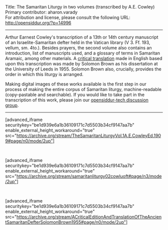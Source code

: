 <html>
<head></head>
<body>
Title: The Samaritan Liturgy in two volumes (transcribed by A.E. Cowley)<br />
Primary contributor: aharon.varady<br />
For attribution and license, please consult the following URL: <a href="http://opensiddur.org/?p=14996">http://opensiddur.org/?p=14996</a>
<p />
<hr />

Arthur Earnest Cowley's transcription of a 13th or 14th century manuscript of an Israelite-Samaritan defter held in the Vatican library (V 3. Ff. 193, vellum, sm. 4to.). Besides prayers, the second volume also contains an introduction, list of manuscripts used, and a glossary of terms in Samaritan Aramaic, among other materials. A <a href="http://etheses.whiterose.ac.uk/2196/">critical translation</a> made in English based upon this transcription was made by Solomon Brown as his dissertation at the University of Leeds in 1955. Solomon Brown also, crucially, provides the order in which this liturgy is arranged.

Making digital images of these works available is the first step in our process of making the entire corpus of Samaritan liturgy, machine-readable (copy-pastable and searchable). If you would like to take part in the transcription of this work, please join our <a href="https://groups.google.com/forum/#!forum/opensiddur-tech">opensiddur-tech discussion group</a>.

<hr />

[advanced_iframe securitykey="be1d939e6a1b36109171c7d5503b34cf9147aa7b" enable_external_height_workaround="true" src="https://archive.org/stream/TheSamaritanLiturgyVol.1A.E.CowleyEd.1909#page/n0/mode/2up"]

&nbsp;

[advanced_iframe securitykey="be1d939e6a1b36109171c7d5503b34cf9147aa7b" enable_external_height_workaround="true" src="https://archive.org/stream/samaritanliturgy02cowluoft#page/n3/mode/2up"]

&nbsp;

[advanced_iframe securitykey="be1d939e6a1b36109171c7d5503b34cf9147aa7b" enable_external_height_workaround="true" src="https://archive.org/stream/ACriticalEditionAndTranslationOfTheAncientSamaritanDefterSolomonBrown1955#page/n0/mode/2up"]


</body>
</html>